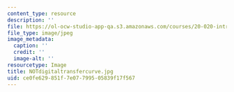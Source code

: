 ```yaml
---
content_type: resource
description: ''
file: https://ol-ocw-studio-app-qa.s3.amazonaws.com/courses/20-020-introduction-to-biological-engineering-design-spring-2009/ce0fe629851f7e07799505839f17f567_NOTdigitaltransfercurve.jpg
file_type: image/jpeg
image_metadata:
  caption: ''
  credit: ''
  image-alt: ''
resourcetype: Image
title: NOTdigitaltransfercurve.jpg
uid: ce0fe629-851f-7e07-7995-05839f17f567
---
```

